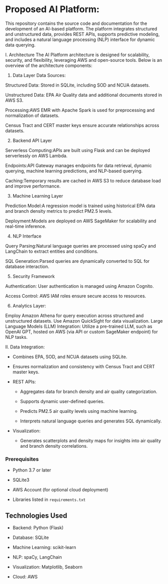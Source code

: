 
# Proposed AI Platform:

This repository contains the source code and documentation for the development of an AI-based platform. The platform integrates structured and unstructured data, provides REST APIs, supports predictive modeling, and includes a natural language processing (NLP) interface for dynamic data querying.

I. Architecture
The AI Platform architecture is designed for scalability, security, and flexibility, leveraging AWS and open-source tools. Below is an overview of the architecture components:

1. Data Layer
Data Sources:

Structured Data: Stored in SQLite, including SOD and NCUA datasets.

Unstructured Data: EPA Air Quality data and additional documents stored in AWS S3.

Processing:AWS EMR with Apache Spark is used for preprocessing and normalization of datasets.

Census Tract and CERT master keys ensure accurate relationships across datasets.

2. Backend API Layer
   
Serverless Computing:APIs are built using Flask and can be deployed serverlessly on AWS Lambda.

Endpoints:API Gateway manages endpoints for data retrieval, dynamic querying, machine learning predictions, and NLP-based querying.

Caching:Temporary results are cached in AWS S3 to reduce database load and improve performance.

3. Machine Learning Layer
   
Prediction Model:A regression model is trained using historical EPA data and branch density metrics to predict PM2.5 levels.

Deployment:Models are deployed on AWS SageMaker for scalability and real-time inference.

4. NLP Interface
   
Query Parsing:Natural language queries are processed using spaCy and LangChain to extract entities and conditions.

SQL Generation:Parsed queries are dynamically converted to SQL for database interaction.

5. Security Framework
    
Authentication: User authentication is managed using Amazon Cognito.

Access Control: AWS IAM roles ensure secure access to resources.

6. Analytics Layer:

Employ Amazon Athena for query execution across structured and unstructured datasets.
Use Amazon QuickSight for data visualization.
Large Language Models (LLM) Integration:
Utilize a pre-trained LLM, such as OpenAI GPT, hosted on AWS (via API or custom SageMaker endpoint) for NLP tasks.


II. Data Integration:

  - Combines EPA, SOD, and NCUA datasets using SQLite.
    
  - Ensures normalization and consistency with Census Tract and CERT master keys.
  
- REST APIs:
  - Aggregates data for branch density and air quality categorization.
    
  - Supports dynamic user-defined queries.
    
  - Predicts PM2.5 air quality levels using machine learning.
    
  - Interprets natural language queries and generates SQL dynamically.

- Visualization:
  
  - Generates scatterplots and density maps for insights into air quality and branch density correlations.
    

### Prerequisites
- Python 3.7 or later
  
- SQLite3
  
- AWS Account (for optional cloud deployment)
  
- Libraries listed in `requirements.txt`


## Technologies Used

- Backend: Python (Flask)
  
- Database: SQLite
  
- Machine Learning: scikit-learn
  
- NLP: spaCy, LangChain
  
- Visualization: Matplotlib, Seaborn
  
- Cloud: AWS 
